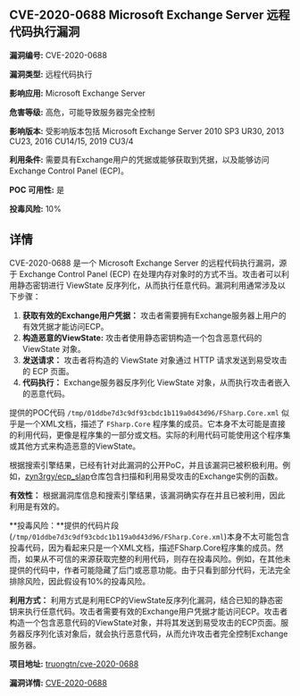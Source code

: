 ## CVE-2020-0688 Microsoft Exchange Server 远程代码执行漏洞

**漏洞编号:** CVE-2020-0688

**漏洞类型:** 远程代码执行

**影响应用:** Microsoft Exchange Server

**危害等级:** 高危，可能导致服务器完全控制

**影响版本:** 受影响版本包括 Microsoft Exchange Server 2010 SP3 UR30, 2013 CU23, 2016 CU14/15, 2019 CU3/4

**利用条件:** 需要具有Exchange用户的凭据或能够获取到凭据，以及能够访问Exchange Control Panel (ECP)。

**POC 可用性:** 是

**投毒风险:** 10%

## 详情

CVE-2020-0688 是一个 Microsoft Exchange Server 的远程代码执行漏洞，源于 Exchange Control Panel (ECP) 在处理内存对象时的方式不当。攻击者可以利用静态密钥进行 ViewState 反序列化，从而执行任意代码。漏洞利用通常涉及以下步骤：

1.  **获取有效的Exchange用户凭据：** 攻击者需要拥有Exchange服务器上用户的有效凭据才能访问ECP。
2.  **构造恶意的ViewState:**  攻击者使用静态密钥构造一个包含恶意代码的 ViewState 对象。
3.  **发送请求：**  攻击者将构造的 ViewState 对象通过 HTTP 请求发送到易受攻击的 ECP 页面。
4.  **代码执行：** Exchange服务器反序列化 ViewState 对象，从而执行攻击者嵌入的恶意代码。

提供的POC代码 `/tmp/01ddbe7d3c9df93cbdc1b119a0d43d96/FSharp.Core.xml` 似乎是一个XML文档，描述了 `FSharp.Core` 程序集的成员。它本身不太可能是直接的利用代码，更像是程序集的一部分或文档。实际的利用代码可能使用这个程序集或其他方式来构造恶意的ViewState。

根据搜索引擎结果，已经有针对此漏洞的公开PoC，并且该漏洞已被积极利用。例如，[zyn3rgy/ecp_slap](https://github.com/zyn3rgy/ecp_slap)仓库包含扫描和利用易受攻击的Exchange实例的函数。

**有效性：** 根据漏洞库信息和搜索引擎结果，该漏洞确实存在并且已被利用，因此利用是有效的。

**投毒风险：**提供的代码片段(`/tmp/01ddbe7d3c9df93cbdc1b119a0d43d96/FSharp.Core.xml`)本身不太可能包含投毒代码，因为看起来只是一个XML文档，描述FSharp.Core程序集的成员。然而，如果从不可信的来源获取完整的利用代码，则存在投毒风险。例如，在其他未提供的代码中，作者可能隐藏了后门或恶意功能。由于只看到部分代码，无法完全排除风险，因此假设有10%的投毒风险。

**利用方式：** 利用方式是利用ECP的ViewState反序列化漏洞，结合已知的静态密钥来执行任意代码。攻击者需要有效的Exchange用户凭据才能访问ECP。攻击者构造一个包含恶意代码的ViewState对象，并将其发送到易受攻击的ECP页面。服务器反序列化该对象后，就会执行恶意代码，从而允许攻击者完全控制Exchange服务器。

**项目地址:** [truongtn/cve-2020-0688](https://github.com/truongtn/cve-2020-0688)

**漏洞详情:** [CVE-2020-0688](https://nvd.nist.gov/vuln/detail/CVE-2020-0688)